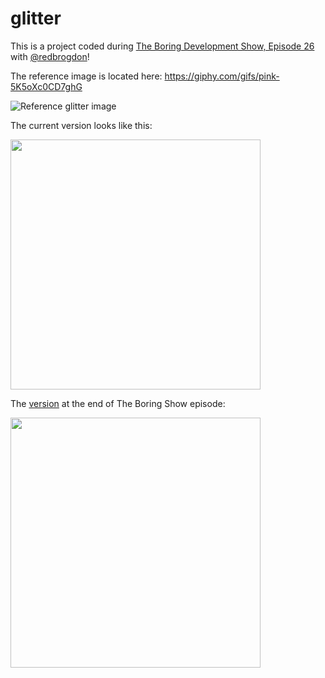 # glitter

This is a project coded during [The Boring Development Show, Episode 26](https://youtu.be/OTwIfUFZmVw) with [@redbrogdon](https://github.com/RedBrogdon)!

The reference image is located here: https://giphy.com/gifs/pink-5K5oXc0CD7ghG

![Reference glitter image](https://media.giphy.com/media/5K5oXc0CD7ghG/giphy.gif)

The current version looks like this:

<img src='current_glitter.gif' width='400'>

The [version](https://github.com/maryx/glitter/commit/0084db38908469c90dcc67fde1a91882d835ee67#diff-fe53fad46868a294b309fc85ed138997) at the end of The Boring Show episode:

<img src='initial_glitter.gif' width='400'>
